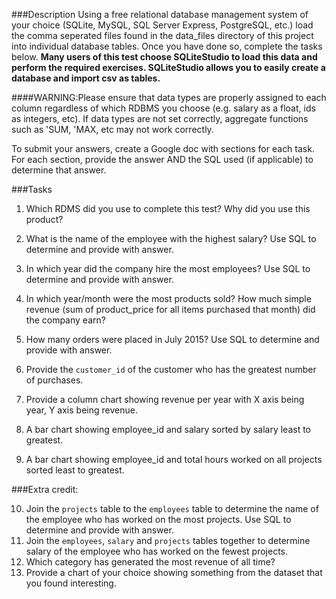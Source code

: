 ###Description
Using a free relational database management system of your choice (SQLite, MySQL, SQL Server Express, PostgreSQL, etc.) load the comma seperated files found in the data_files directory of this project into individual database tables. Once you have done so, complete the tasks below. **Many users of this test choose SQLiteStudio to load this data and perform the required exercises. SQLiteStudio allows you to easily create a database and import csv as tables.**

####WARNING:Please ensure that data types are properly assigned to each column regardless of which RDBMS you choose (e.g. salary as a float, ids as integers, etc). If data types are not set correctly, aggregate functions such as 'SUM, 'MAX, etc may not work correctly.

To submit your answers, create a Google doc with sections for each task. For each section, provide the answer AND the SQL used (if applicable) to determine that answer.

###Tasks

1. Which RDMS did you use to complete this test? Why did you use this product?

2. What is the name of the employee with the highest salary? Use SQL to determine and provide with answer.

3. In which year did the company hire the most employees? Use SQL to determine and provide with answer.

4. In which year/month were the most products sold? How much simple revenue (sum of product_price for all items purchased that month) did the company earn?

5. How many orders were placed in July 2015? Use SQL to determine and provide with answer.

6. Provide the `customer_id` of the customer who has the greatest number of purchases.

7. Provide a column chart showing revenue per year with X axis being year, Y axis being revenue.

8. A bar chart showing employee_id and salary sorted by salary least to greatest.

9. A bar chart showing employee_id and total hours worked on all projects sorted least to greatest.

###Extra credit:

10. Join the `projects` table to the `employees` table to determine the name of the employee who has worked on the most projects. Use SQL to determine and provide with answer.
11. Join the `employees`, `salary` and `projects` tables together to determine salary of the employee who has worked on the fewest projects.
12. Which category has generated the most revenue of all time?
13. Provide a chart of your choice showing something from the dataset that you found interesting.

